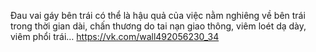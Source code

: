 Đau vai gáy bên trái có thể là hậu quả của việc nằm nghiêng về bên trái trong thời gian dài, chấn thương do tai nạn giao thông, viêm loét dạ dày, viêm phổi trái…
https://vk.com/wall492056230_34
